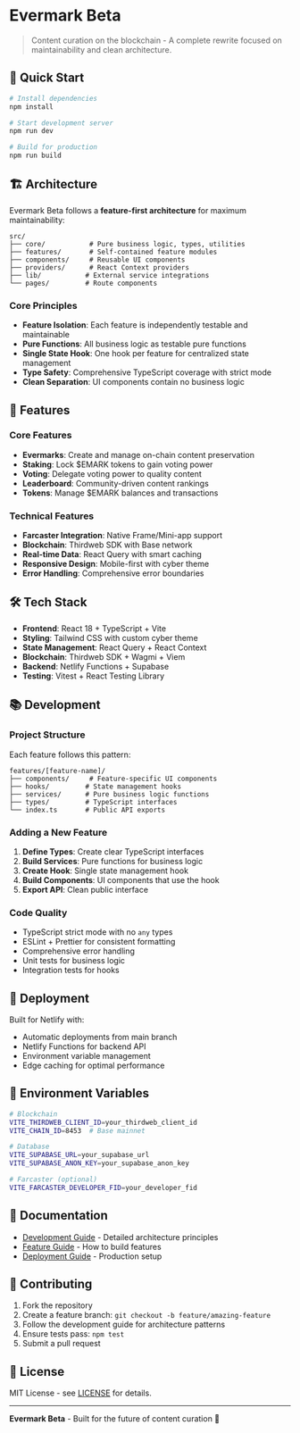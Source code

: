 # Evermark Beta

> Content curation on the blockchain - A complete rewrite focused on maintainability and clean architecture.

## 🚀 Quick Start

```bash
# Install dependencies
npm install

# Start development server
npm run dev

# Build for production
npm run build
```

## 🏗️ Architecture

Evermark Beta follows a **feature-first architecture** for maximum maintainability:

```
src/
├── core/           # Pure business logic, types, utilities
├── features/       # Self-contained feature modules
├── components/     # Reusable UI components
├── providers/      # React Context providers
├── lib/           # External service integrations
└── pages/         # Route components
```

### Core Principles

- **Feature Isolation**: Each feature is independently testable and maintainable
- **Pure Functions**: All business logic as testable pure functions
- **Single State Hook**: One hook per feature for centralized state management
- **Type Safety**: Comprehensive TypeScript coverage with strict mode
- **Clean Separation**: UI components contain no business logic

## 🎯 Features

### Core Features
- **Evermarks**: Create and manage on-chain content preservation
- **Staking**: Lock $EMARK tokens to gain voting power
- **Voting**: Delegate voting power to quality content
- **Leaderboard**: Community-driven content rankings
- **Tokens**: Manage $EMARK balances and transactions

### Technical Features
- **Farcaster Integration**: Native Frame/Mini-app support
- **Blockchain**: Thirdweb SDK with Base network
- **Real-time Data**: React Query with smart caching
- **Responsive Design**: Mobile-first with cyber theme
- **Error Handling**: Comprehensive error boundaries

## 🛠️ Tech Stack

- **Frontend**: React 18 + TypeScript + Vite
- **Styling**: Tailwind CSS with custom cyber theme
- **State Management**: React Query + React Context
- **Blockchain**: Thirdweb SDK + Wagmi + Viem
- **Backend**: Netlify Functions + Supabase
- **Testing**: Vitest + React Testing Library

## 📚 Development

### Project Structure

Each feature follows this pattern:
```
features/[feature-name]/
├── components/     # Feature-specific UI components
├── hooks/         # State management hooks
├── services/      # Pure business logic functions
├── types/         # TypeScript interfaces
└── index.ts       # Public API exports
```

### Adding a New Feature

1. **Define Types**: Create clear TypeScript interfaces
2. **Build Services**: Pure functions for business logic
3. **Create Hook**: Single state management hook
4. **Build Components**: UI components that use the hook
5. **Export API**: Clean public interface

### Code Quality

- TypeScript strict mode with no `any` types
- ESLint + Prettier for consistent formatting
- Comprehensive error handling
- Unit tests for business logic
- Integration tests for hooks

## 🚀 Deployment

Built for Netlify with:
- Automatic deployments from main branch
- Netlify Functions for backend API
- Environment variable management
- Edge caching for optimal performance

## 🔧 Environment Variables

```bash
# Blockchain
VITE_THIRDWEB_CLIENT_ID=your_thirdweb_client_id
VITE_CHAIN_ID=8453  # Base mainnet

# Database
VITE_SUPABASE_URL=your_supabase_url
VITE_SUPABASE_ANON_KEY=your_supabase_anon_key

# Farcaster (optional)
VITE_FARCASTER_DEVELOPER_FID=your_developer_fid
```

## 📖 Documentation

- [Development Guide](./devguide) - Detailed architecture principles
- [Feature Guide](./docs/features.md) - How to build features
- [Deployment Guide](./docs/deployment.md) - Production setup

## 🤝 Contributing

1. Fork the repository
2. Create a feature branch: `git checkout -b feature/amazing-feature`
3. Follow the development guide for architecture patterns
4. Ensure tests pass: `npm test`
5. Submit a pull request

## 📄 License

MIT License - see [LICENSE](./LICENSE) for details.

---

**Evermark Beta** - Built for the future of content curation 🚀